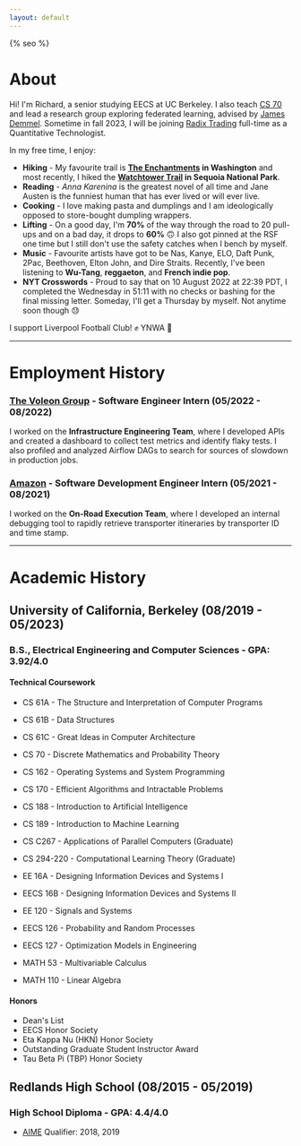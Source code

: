 ```yaml
---
layout: default
---
```

{% seo %}

# About

Hi! I'm Richard, a senior studying EECS at UC Berkeley. I also teach [CS 70](https://www.eecs70.org/) and lead a research group exploring federated learning, advised by [James Demmel](http://people.eecs.berkeley.edu/~demmel/). Sometime in fall 2023, I will be joining [Radix Trading](https://www.radix-trading.com/) full-time as a Quantitative Technologist.

In my free time, I enjoy:
*   **Hiking** - My favourite trail is **[The Enchantments](https://www.alltrails.com/trail/us/washington/the-enchantments-trail?search=true) in Washington** and most recently, I hiked the **[Watchtower Trail](https://www.alltrails.com/trail/us/california/watchtower-trail) in Sequoia National Park**.
*   **Reading** - *Anna Karenina* is the greatest novel of all time and Jane Austen is the funniest human that has ever lived or will ever live.
*   **Cooking** - I love making pasta and dumplings and I am ideologically opposed to store-bought dumpling wrappers.
*   **Lifting** - On a good day, I'm **70%** of the way through the road to 20 pull-ups and on a bad day, it drops to **60%** 🙃 I also got pinned at the RSF one time but I still don't use the safety catches when I bench by myself.
*   **Music** - Favourite artists have got to be Nas, Kanye, ELO, Daft Punk, 2Pac, Beethoven, Elton John, and Dire Straits. Recently, I've been listening to **Wu-Tang**, **reggaeton**, and **French indie pop**.
*   **NYT Crosswords** - Proud to say that on 10 August 2022 at 22:39 PDT, I completed the Wednesday in 51:11 with no checks or bashing for the final missing letter. Someday, I'll get a Thursday by myself. Not anytime soon though 😓

I support Liverpool Football Club! ✊ YNWA 🔴
* * *

# Employment History

### [The Voleon Group](https://voleon.com/) - Software Engineer Intern (05/2022 - 08/2022)
I worked on the **Infrastructure Engineering Team**, where I developed APIs and created a dashboard to collect test metrics and identify flaky tests. I also profiled and analyzed Airflow DAGs to search for sources of slowdown in production jobs.

### [Amazon](https://www.amazon.com/) - Software Development Engineer Intern (05/2021 - 08/2021)
I worked on the **On-Road Execution Team**, where I developed an internal debugging tool to rapidly retrieve transporter itineraries by transporter ID and time stamp.

* * *

# Academic History

## University of California, Berkeley (08/2019 - 05/2023)
### B.S., Electrical Engineering and Computer Sciences - GPA: 3.92/4.0
#### Technical Coursework
*   CS 61A - The Structure and Interpretation of Computer Programs
*   CS 61B - Data Structures
*   CS 61C - Great Ideas in Computer Architecture
*   CS 70 - Discrete Mathematics and Probability Theory
*   CS 162 - Operating Systems and System Programming
*   CS 170 - Efficient Algorithms and Intractable Problems
*   CS 188 - Introduction to Artificial Intelligence
*   CS 189 - Introduction to Machine Learning
*   CS C267 - Applications of Parallel Computers (Graduate)
*   CS 294-220 - Computational Learning Theory (Graduate)

*   EE 16A - Designing Information Devices and Systems I
*   EECS 16B - Designing Information Devices and Systems II
*   EE 120 - Signals and Systems
*   EECS 126 - Probability and Random Processes
*   EECS 127 - Optimization Models in Engineering

*   MATH 53 - Multivariable Calculus
*   MATH 110 - Linear Algebra

#### Honors
*   Dean's List
*   EECS Honor Society
*   Eta Kappa Nu (HKN) Honor Society
*   Outstanding Graduate Student Instructor Award
*   Tau Beta Pi (TBP) Honor Society

## Redlands High School (08/2015 - 05/2019)
### High School Diploma - GPA: 4.4/4.0
*   [AIME](https://www.maa.org/math-competitions/american-invitational-mathematics-examination-aime) Qualifier: 2018, 2019
